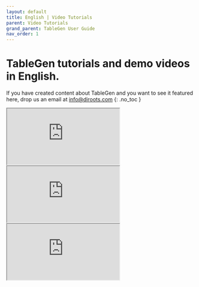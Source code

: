 ```yaml
---
layout: default
title: English | Video Tutorials
parent: Video Tutorials
grand_parent: TableGen User Guide
nav_order: 1
---
```


# TableGen tutorials and demo videos in English.
If you have created content about TableGen and you want to see it featured here, drop us an email at info@diroots.com
{: .no_toc }

 <div class="di-iframe-container">
  <iframe
  title="TableGen | TableGen Revit Add-in | Video tutorial"
  class="di-responsive-iframe" 
  src="https://www.youtube.com/embed/17DZVYDqDg8">
  </iframe>
</div>

 <div class="di-iframe-container">
  <iframe
  title="TableGen | TableGen | Revit Add-in For Importing Excel Tables Charts as Views - DiRoots"
  class="di-responsive-iframe" 
  src="https://www.youtube.com/embed/JHIGOxUtd2g">
  </iframe>
</div>

 <div class="di-iframe-container">
  <iframe
  title="TableGen | TableGen | Revit Add-in For Importing Excel Tables Charts as Views - DiRoots"
  class="di-responsive-iframe" 
  src="https://www.youtube.com/embed/MapID3gTqTo">
  </iframe>
</div>